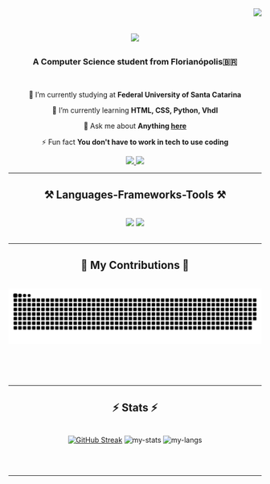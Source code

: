 <img align="right" src="https://visitor-badge.laobi.icu/badge?page_id=artherp.artherp" />

<h1 align="center">
    <img src="https://readme-typing-svg.herokuapp.com/?font=Righteous&size=35&center=true&vCenter=true&width=500&height=70&duration=4000&lines=Hi+There!+👋;+I'm+Arthur+Erpen!;" />
</h1>

<h3 align="center">A Computer Science student from Florianópolis🇧🇷</h3>

<br/>

<div align="center">
 
 🔭 I’m currently studying at **Federal University of Santa Catarina**
 
 🌱 I’m currently learning **HTML, CSS, Python, Vhdl**

💬 Ask me about **Anything [here](https://github.com/artherp/artherp/issues)**

⚡ Fun fact **You don't have to work in tech to use coding**

 </div>
 
<div align="center"> 
  <a href="mailto:a.erpen.contact@gmail.com">
    <img src="https://img.shields.io/badge/Gmail-333333?style=for-the-badge&logo=gmail&logoColor=red" />
  </a>
  <a href="https://www.linkedin.com/in/arthur-erpen-798804260/" target="_blank">
    <img src="https://img.shields.io/badge/LinkedIn-0077B5?style=for-the-badge&logo=linkedin&logoColor=white" target="_blank" />
  </a>
  </a>
</div>

 <hr/>
 
<h2 align="center">⚒️ Languages-Frameworks-Tools ⚒️</h2>
<br/>
<div align="center">
    <img src="https://skillicons.dev/icons?i=html,css,vscode,github,figma,git" />
    <img src="https://skillicons.dev/icons?i=python" /><br>
</div>

<br/>
<hr/>

<div align="center">
  <h2>🐍 My Contributions 🐍</h2>
  <br>
  <div align="center">

<picture>

  <img alt="github contribution grid snake animation" src="https://raw.githubusercontent.com/artherp/artherp/output/github-contribution-grid-snake.svg">

</picture>

</div>
  
  <br/><br/><br/>
</div>

<hr/>

<h2 align="center">⚡ Stats ⚡</h2>
<br>
<div align=center>
  <a href="https://git.io/streak-stats"><img src="https://streak-stats.demolab.com?user=artherp&theme=dark&hide_border=true&border_radius=15" alt="GitHub Streak" /></a>
  <img alt="my-stats" src = "https://github-readme-stats.vercel.app/api?username=artherp"/>
  <img alt="my-langs" src = "https://github-readme-stats.vercel.app/api/top-langs/?username=artherp"/>
</div>

<br/><br/>

<hr/>

<br/>

<br/>
